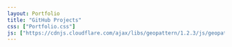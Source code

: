 ```yaml
---
layout: Portfolio
title: "GitHub Projects"
css: ["Portfolio.css"]
js: ["https://cdnjs.cloudflare.com/ajax/libs/geopattern/1.2.3/js/geopattern.min.js", "Portfolio.js"]
---
```

